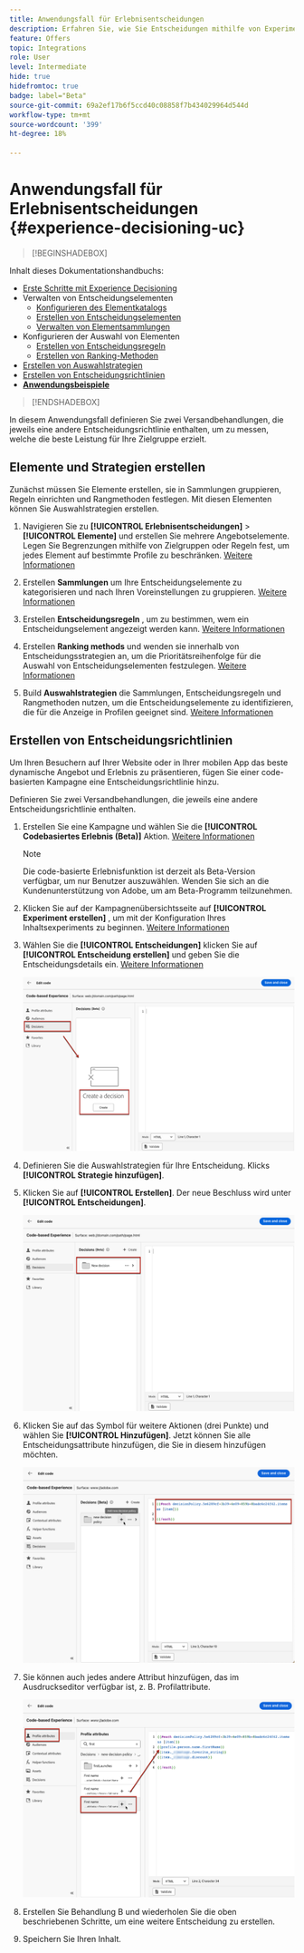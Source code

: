 ```yaml
---
title: Anwendungsfall für Erlebnisentscheidungen
description: Erfahren Sie, wie Sie Entscheidungen mithilfe von Experimenten mit dem code-basierten Kanal erstellen.
feature: Offers
topic: Integrations
role: User
level: Intermediate
hide: true
hidefromtoc: true
badge: label="Beta"
source-git-commit: 69a2ef17b6f5ccd40c08858f7b434029964d544d
workflow-type: tm+mt
source-wordcount: '399'
ht-degree: 18%

---
```


# Anwendungsfall für Erlebnisentscheidungen {#experience-decisioning-uc}

>[!BEGINSHADEBOX]

Inhalt dieses Dokumentationshandbuchs:

* [Erste Schritte mit Experience Decisioning](gs-experience-decisioning.md)
* Verwalten von Entscheidungselementen
   * [Konfigurieren des Elementkatalogs](catalogs.md)
   * [Erstellen von Entscheidungselementen](items.md)
   * [Verwalten von Elementsammlungen](collections.md)
* Konfigurieren der Auswahl von Elementen
   * [Erstellen von Entscheidungsregeln](rules.md)
   * [Erstellen von Ranking-Methoden](ranking.md)
* [Erstellen von Auswahlstrategien](selection-strategies.md)
* [Erstellen von Entscheidungsrichtlinien](create-decision.md)
* **[Anwendungsbeispiele](experience-decisioning-uc.md)**

>[!ENDSHADEBOX]

In diesem Anwendungsfall definieren Sie zwei Versandbehandlungen, die jeweils eine andere Entscheidungsrichtlinie enthalten, um zu messen, welche die beste Leistung für Ihre Zielgruppe erzielt.

## Elemente und Strategien erstellen

Zunächst müssen Sie Elemente erstellen, sie in Sammlungen gruppieren, Regeln einrichten und Rangmethoden festlegen. Mit diesen Elementen können Sie Auswahlstrategien erstellen.

1. Navigieren Sie zu **[!UICONTROL Erlebnisentscheidungen]** > **[!UICONTROL Elemente]** und erstellen Sie mehrere Angebotselemente. Legen Sie Begrenzungen mithilfe von Zielgruppen oder Regeln fest, um jedes Element auf bestimmte Profile zu beschränken. [Weitere Informationen](items.md)

   <!--
   1. From the items list, click the **[!UICONTROL Edit schema]** button  and edit the custom attributes if needed. [Learn how to work with catalogs](catalogs.md)-->

1. Erstellen **Sammlungen** um Ihre Entscheidungselemente zu kategorisieren und nach Ihren Voreinstellungen zu gruppieren. [Weitere Informationen](collections.md)

1. Erstellen **Entscheidungsregeln** , um zu bestimmen, wem ein Entscheidungselement angezeigt werden kann. [Weitere Informationen](rules.md)

1. Erstellen **Ranking methods** und wenden sie innerhalb von Entscheidungsstrategien an, um die Prioritätsreihenfolge für die Auswahl von Entscheidungselementen festzulegen. [Weitere Informationen](ranking.md)

1. Build **Auswahlstrategien** die Sammlungen, Entscheidungsregeln und Rangmethoden nutzen, um die Entscheidungselemente zu identifizieren, die für die Anzeige in Profilen geeignet sind. [Weitere Informationen](selection-strategies.md)

## Erstellen von Entscheidungsrichtlinien

Um Ihren Besuchern auf Ihrer Website oder in Ihrer mobilen App das beste dynamische Angebot und Erlebnis zu präsentieren, fügen Sie einer code-basierten Kampagne eine Entscheidungsrichtlinie hinzu.

Definieren Sie zwei Versandbehandlungen, die jeweils eine andere Entscheidungsrichtlinie enthalten.

1. Erstellen Sie eine Kampagne und wählen Sie die **[!UICONTROL Codebasiertes Erlebnis (Beta)]** Aktion. [Weitere Informationen](../code-based/create-code-based.md)

   >[!NOTE]
   >
   >Die code-basierte Erlebnisfunktion ist derzeit als Beta-Version verfügbar, um nur Benutzer auszuwählen. Wenden Sie sich an die Kundenunterstützung von Adobe, um am Beta-Programm teilzunehmen.

1. Klicken Sie auf der Kampagnenübersichtsseite auf **[!UICONTROL Experiment erstellen]** , um mit der Konfiguration Ihres Inhaltsexperiments zu beginnen. [Weitere Informationen](../campaigns/content-experiment.md)

1. Wählen Sie die **[!UICONTROL Entscheidungen]** klicken Sie auf **[!UICONTROL Entscheidung erstellen]** und geben Sie die Entscheidungsdetails ein. [Weitere Informationen](create-decision.md)

   ![](assets/decision-code-based-create.png)

1. Definieren Sie die Auswahlstrategien für Ihre Entscheidung. Klicks **[!UICONTROL Strategie hinzufügen]**.

1. Klicken Sie auf **[!UICONTROL Erstellen]**. Der neue Beschluss wird unter **[!UICONTROL Entscheidungen]**.

   ![](assets/decision-code-based-decision-added.png)

1. Klicken Sie auf das Symbol für weitere Aktionen (drei Punkte) und wählen Sie **[!UICONTROL Hinzufügen]**. Jetzt können Sie alle Entscheidungsattribute hinzufügen, die Sie in diesem hinzufügen möchten.

   ![](assets/decision-code-based-add-decision.png)

1. Sie können auch jedes andere Attribut hinzufügen, das im Ausdruckseditor verfügbar ist, z. B. Profilattribute.

   ![](assets/decision-code-based-decision-profile-attribute.png)

1. Erstellen Sie Behandlung B und wiederholen Sie die oben beschriebenen Schritte, um eine weitere Entscheidung zu erstellen.

1. Speichern Sie Ihren Inhalt.


